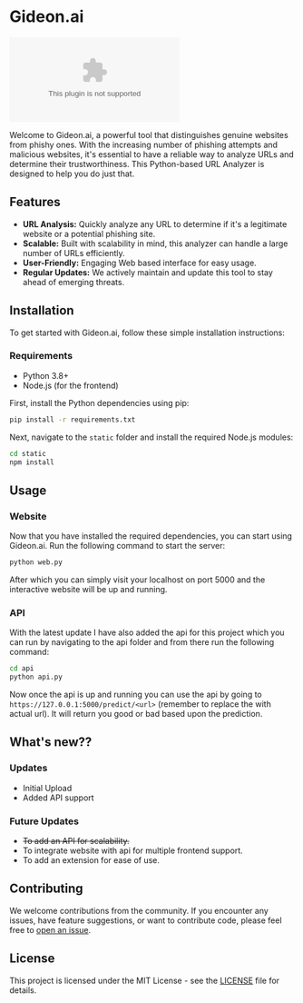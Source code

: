 # Gideon.ai 

![GitHub](https://img.shields.io/github/last-commit/yogeshxd/Gideon.ai)

Welcome to Gideon.ai, a powerful tool that distinguishes genuine websites from phishy ones. With the increasing number of phishing attempts and malicious websites, it's essential to have a reliable way to analyze URLs and determine their trustworthiness. This Python-based URL Analyzer is designed to help you do just that.

## Features

- **URL Analysis:** Quickly analyze any URL to determine if it's a legitimate website or a potential phishing site.
- **Scalable:** Built with scalability in mind, this analyzer can handle a large number of URLs efficiently.
- **User-Friendly:** Engaging Web based interface for easy usage.
- **Regular Updates:** We actively maintain and update this tool to stay ahead of emerging threats.

## Installation

To get started with Gideon.ai, follow these simple installation instructions:

### Requirements

- Python 3.8+
- Node.js (for the frontend)

First, install the Python dependencies using pip:

```bash
pip install -r requirements.txt
```

Next, navigate to the `static` folder and install the required Node.js modules:

```bash
cd static
npm install
```

## Usage

### Website

Now that you have installed the required dependencies, you can start using Gideon.ai. Run the following command to start the server:

```bash
python web.py
```

After which you can simply visit your localhost on port 5000 and the interactive website will be up and running.

### API

With the latest update I have also added the api for this project which you can run by navigating to the api folder and from there run the following command:

```bash
cd api
python api.py
```

Now once the api is up and running you can use the api by going to `https://127.0.0.1:5000/predict/<url>` (remember to replace the <url> with actual url).
It will return you good or bad based upon the prediction.

## What's new??

### Updates
 - Initial Upload
 - Added API support

### Future Updates
 - ~~To add an API for scalability.~~
 - To integrate website with api for multiple frontend support.
 - To add an extension for ease of use.

## Contributing

We welcome contributions from the community. If you encounter any issues, have feature suggestions, or want to contribute code, please feel free to [open an issue](https://github.com/yogeshxd/Gideon.ai/issues).

## License

This project is licensed under the MIT License - see the [LICENSE](LICENSE) file for details.
